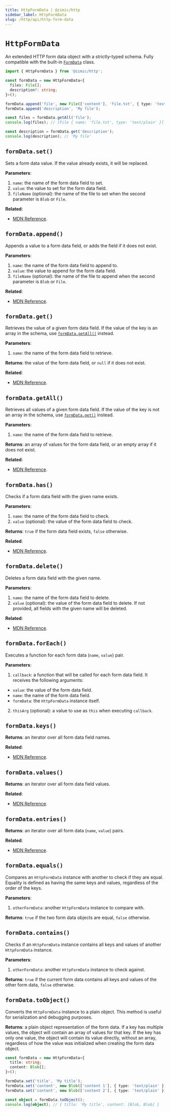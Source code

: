 ```yaml
---
title: HttpFormData | @zimic/http
sidebar_label: HttpFormData
slug: /http/api/http-form-data
---
```


# `HttpFormData`

An extended HTTP form data object with a strictly-typed schema. Fully compatible with the built-in
[`FormData`](https://developer.mozilla.org/docs/Web/API/FormData) class.

```ts
import { HttpFormData } from '@zimic/http';

const formData = new HttpFormData<{
  files: File[];
  description?: string;
}>();

formData.append('file', new File(['content'], 'file.txt', { type: 'text/plain' }));
formData.append('description', 'My file');

const files = formData.getAll('file');
console.log(files); // [File { name: 'file.txt', type: 'text/plain' }]

const description = formData.get('description');
console.log(description); // 'My file'
```

## `formData.set()`

Sets a form data value. If the value already exists, it will be replaced.

**Parameters**:

1. `name`: the name of the form data field to set.
2. `value`: the value to set for the form data field.
3. `fileName` (optional): the name of the file to set when the second parameter is `Blob` or `File`.

**Related**:

- [MDN Reference](https://developer.mozilla.org/docs/Web/API/FormData/set).

## `formData.append()`

Appends a value to a form data field, or adds the field if it does not exist.

**Parameters**:

1. `name`: the name of the form data field to append to.
2. `value`: the value to append for the form data field.
3. `fileName` (optional): the name of the file to append when the second parameter is `Blob` or `File`.

**Related**:

- [MDN Reference](https://developer.mozilla.org/docs/Web/API/FormData/append).

## `formData.get()`

Retrieves the value of a given form data field. If the value of the key is an array in the schema, use
[`formData.getAll()`](#formdatagetall) instead.

**Parameters**:

1. `name`: the name of the form data field to retrieve.

**Returns**: the value of the form data field, or `null` if it does not exist.

**Related**:

- [MDN Reference](https://developer.mozilla.org/docs/Web/API/FormData/get).

## `formData.getAll()`

Retrieves all values of a given form data field. If the value of the key is not an array in the schema, use
[`formData.get()`](#formdataget) instead.

**Parameters**:

1. `name`: the name of the form data field to retrieve.

**Returns**: an array of values for the form data field, or an empty array if it does not exist.

**Related**:

- [MDN Reference](https://developer.mozilla.org/docs/Web/API/FormData/getAll).

## `formData.has()`

Checks if a form data field with the given name exists.

**Parameters**:

1. `name`: the name of the form data field to check.
2. `value` (optional): the value of the form data field to check.

**Returns**: `true` if the form data field exists, `false` otherwise.

**Related**:

- [MDN Reference](https://developer.mozilla.org/docs/Web/API/FormData/has).

## `formData.delete()`

Deletes a form data field with the given name.

**Parameters**:

1. `name`: the name of the form data field to delete.
2. `value` (optional): the value of the form data field to delete. If not provided, all fields with the given name will
   be deleted.

**Related**:

- [MDN Reference](https://developer.mozilla.org/docs/Web/API/FormData/delete).

## `formData.forEach()`

Executes a function for each form data (`name`, `value`) pair.

**Parameters**:

1. `callback`: a function that will be called for each form data field. It receives the following arguments:

- `value`: the value of the form data field.
- `name`: the name of the form data field.
- `formData`: the `HttpFormData` instance itself.

2. `thisArg` (optional): a value to use as `this` when executing `callback`.

## `formData.keys()`

**Returns**: an iterator over all form data field names.

**Related**:

- [MDN Reference](https://developer.mozilla.org/docs/Web/API/FormData/keys).

## `formData.values()`

**Returns**: an iterator over all form data field values.

**Related**:

- [MDN Reference](https://developer.mozilla.org/docs/Web/API/FormData/values).

## `formData.entries()`

**Returns**: an iterator over all form data (`name`, `value`) pairs.

**Related**:

- [MDN Reference](https://developer.mozilla.org/docs/Web/API/FormData/entries).

## `formData.equals()`

Compares an `HttpFormData` instance with another to check if they are equal. Equality is defined as having the same keys
and values, regardless of the order of the keys.

**Parameters**:

1. `otherFormData`: another `HttpFormData` instance to compare with.

**Returns**: `true` if the two form data objects are equal, `false` otherwise.

## `formData.contains()`

Checks if an `HttpFormData` instance contains all keys and values of another `HttpFormData` instance.

**Parameters**:

1. `otherFormData`: another `HttpFormData` instance to check against.

**Returns**: `true` if the current form data contains all keys and values of the other form data, `false` otherwise.

## `formData.toObject()`

Converts the `HttpFormData` instance to a plain object. This method is useful for serialization and debugging purposes.

**Returns**: a plain object representation of the form data. If a key has multiple values, the object will contain an
array of values for that key. If the key has only one value, the object will contain its value directly, without an
array, regardless of how the value was initialized when creating the form data object.

```ts
const formData = new HttpFormData<{
  title: string;
  content: Blob[];
}>();

formData.set('title', 'My title');
formData.set('content', new Blob(['content 1'], { type: 'text/plain' }));
formData.set('content', new Blob(['content 2'], { type: 'text/plain' }));

const object = formData.toObject();
console.log(object); // { title: 'My title', content: [Blob, Blob] }
```
